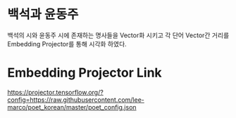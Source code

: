 # 백석과 윤동주
백석의 시와 윤동주 시에 존재하는 명사들을 Vector화 시키고 각 단어 Vector간 거리를 Embedding Projector를 통해 시각화 하였다.

# Embedding Projector Link
https://projector.tensorflow.org/?config=https://raw.githubusercontent.com/lee-marco/poet_korean/master/poet_config.json

